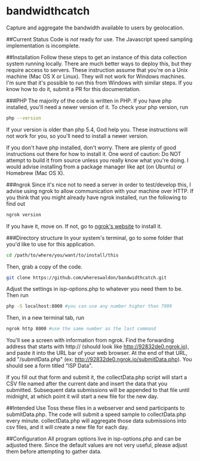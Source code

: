 # bandwidthcatch
Capture and aggregate the bandwidth available to users by geolocation.

##Current Status
Code is *not* ready for use. The Javascript speed sampling implementation is incomplete.

##Installation
Follow these steps to get an instance of this data collection system running
locally. There are much better ways to deploy this, but they require access
to servers. These instruction assume that you're on a Unix machine (Mac OS 
X or Linux). They will not work for Windows machines. I'm sure that it's 
possible to run this from Windows with similar steps. If you know how to do
it, submit a PR for this documentation.

###PHP
The majority of the code is written in PHP. If you have php installed, 
you'll need a newer version of it. To check your php version, run
```bash
php --version
```
If your version is older than php 5.4, God help you. These instructions
will not work for you, so you'll need to install a newer version.

If you don't have php installed, don't worry. There are plenty of good
instructions out there for how to install it. One word of caution: Do
NOT attempt to build it from source unless you really know what you're
doing. I would advise installing from a package manager like apt (on
Ubuntu) or Homebrew (Mac OS X).

###ngrok
Since it's nice not to need a server in order to test/develop this, I advise
using ngrok to allow communication with your machine over HTTP. If you think
that you might already have ngrok installed, run the following to find out
```bash
ngrok version
```
If you have it, move on. If not, go to
[ngrok's website](https://ngrok.com/) to install it. 

###Directory structure
In your system's terminal, go to some folder that you'd like to use for this
application.
```bash
cd /path/to/where/you/want/to/install/this
```
Then, grab a copy of the code.
```bash
git clone https://github.com/whereswaldon/bandwidthcatch.git
```
Adjust the settings in isp-options.php to whatever you need them to be.
Then run
```bash
php -S localhost:8000 #you can use any number higher than 7999
```
Then, in a new terminal tab, run
```bash
ngrok http 8000 #use the same number as the last command
```
You'll see a screen with information from ngrok. Find the forwarding address
that starts with http:// (should look like http://92832de0.ngrok.io), and
paste it into the URL bar of your web browser. At the end of that URL, add
"/submitData.php" (ex: http://92832de0.ngrok.io/submitData.php). You should
see a form titled "ISP Data". 

If you fill out that form and submit it, the collectData.php script will
start a CSV file named after the current date and insert the data that
you submitted. Subsequent data submissions will be appended to that file
until midnight, at which point it will start a new file for the new
day.

##Intended Use
Toss these files in a webserver and send participants to submitData.php.
The code will submit a speed sample to collectData.php every minute.
collectData.php will aggregate those data submissions into csv files,
and it will create a new file for each day.

##Configuration
All program options live in isp-options.php and can be adjusted there.
Since the default values are not very useful, please adjust them before
attempting to gather data.
